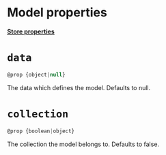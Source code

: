 # Model properties

[**Store properties**](/api/store/properties.md)

# `data`

```js
@prop {object|null}
```
The data which defines the model. Defaults to null.

# `collection`

```js 
@prop {boolean|object}
```

The collection the model belongs to. Defaults to false.